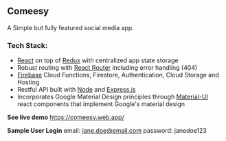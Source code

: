 ## Comeesy

A Simple but fully featured social media app.

### Tech Stack:

- [React](https://reactjs.org) on top of [Redux](https://redux.js.org/introduction/getting-started) with centralized app state storage
- Robust routing with [React Router](https://reacttraining.com/react-router) including error handling (404)
- [Firebase](https://firebase.google.com/) Cloud Functions, Firestore, Authentication, Cloud Storage and Hosting
- Restful API built with [Node](https://nodejs.org/en/) and [Express.js](https://expressjs.com/)
- Incorporates Google Material Design principles through [Material-UI](https://material-ui.com) react components that implement Google's material design

**See live demo** 
https://comeesy.web.app/

**Sample User Login** 
email: jane.doe@email.com
password: janedoe123
